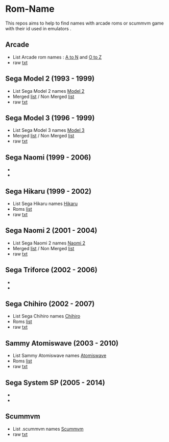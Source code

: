 # Rom-Name
This repos aims to help to find names with arcade roms or scummvm game with their id used in emulators . 

## Arcade 
- List Arcade rom names : [A to N](https://github.com/matakko/rom-name/blob/main/systems/arcade-a-to-n.md) and [O to Z](https://github.com/matakko/rom-name/blob/main/systems/arcade-o-to-z.md)
- raw [txt](https://github.com/matakko/rom-name/blob/main/txt/arcade-name.txt)

## Sega Model 2 (1993 - 1999)

- List Sega Model 2 names [Model 2](https://github.com/matakko/rom-name/blob/main/systems/model2.md)
- Merged [list](https://github.com/matakko/rom-name/blob/main/systems/model2.md#merged-list) / Non Merged [list](https://github.com/matakko/rom-name/blob/main/systems/model2.md#non-merged-list)
- raw [txt](https://github.com/matakko/rom-name/blob/main/txt/model2-name.txt)

## Sega Model 3 (1996 - 1999)

- List Sega Model 3 names [Model 3](https://github.com/matakko/rom-name/blob/main/systems/model3.md)
- Merged [list](https://github.com/matakko/rom-name/blob/main/systems/model3.md#merged-list) / Non Merged [list](https://github.com/matakko/rom-name/blob/main/systems/model3.md#non-merged-list)
- raw [txt](https://github.com/matakko/rom-name/blob/main/txt/model3-name.txt)

## Sega Naomi (1999 - 2006)
- 
-

## Sega Hikaru (1999 - 2002)

- List Sega Hikaru names [Hikaru](https://github.com/matakko/rom-name/blob/main/systems/hikaru.md)
- Roms [list](https://github.com/matakko/rom-name/blob/main/systems/hikaru.md#roms-list) 
- raw [txt](https://github.com/matakko/rom-name/blob/main/txt/hikaru-name.txt)

## Sega Naomi 2 (2001 - 2004)

- List Sega Naomi 2 names [Naomi 2](https://github.com/matakko/rom-name/blob/main/systems/naomi2.md)
- Merged [list](https://github.com/matakko/rom-name/blob/main/systems/naomi2.md#merged-list) / Non Merged [list](https://github.com/matakko/rom-name/blob/main/systems/naomi2.md#non-merged-list)
- raw [txt](https://github.com/matakko/rom-name/blob/main/txt/naomi2-name.txt)

## Sega Triforce (2002 - 2006)
- 
-

## Sega Chihiro (2002 - 2007)

- List Sega Chihiro names [Chihiro](https://github.com/matakko/rom-name/blob/main/systems/chihiro.md)
- Roms [list](https://github.com/matakko/rom-name/blob/main/systems/chihiro.md#chihiro) 
- raw [txt](https://github.com/matakko/rom-name/blob/main/txt/chihiro-name.txt)


## Sammy Atomiswave (2003 - 2010)

- List Sammy Atomiswave names [Atomiswave](https://github.com/matakko/rom-name/blob/main/systems/atomiswave.md)
- Roms [list](https://github.com/matakko/rom-name/blob/main/systems/atomiswave.md#roms-list) 
- raw [txt](https://github.com/matakko/rom-name/blob/main/txt/atomiswave-name.txt)

## Sega System SP (2005 - 2014)
- 
-

## Scummvm

- List .scummvm names [Scummvm](https://github.com/matakko/rom-name/blob/main/systems/scummvm.md)
- raw [txt](https://github.com/matakko/rom-name/blob/main/txt/scummvm-name.txt)
